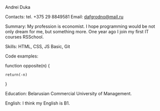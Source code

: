 Andrei Duka

Contacts: tel. +375 29 8849581 Email: dafgrodno@mail.ru

Summary: My profession is economist. I hope programming would be not only dream for me, but something more. One year ago I join my first IT courses RSSchool.

Skills: HTML, CSS, JS Basic, Git

Code examples:

 function opposite(n) {

    return(-n)

  }

Education: Belarusian Сommercial University of Management.

English: I think my English is B1.  